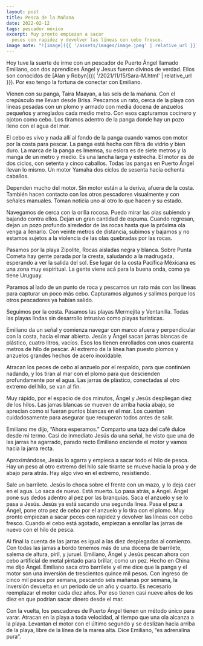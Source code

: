 ```yaml
---
layout: post
title: Pesca de la Mañana
date: 2022-02-12
tags: pescador méxico
excerpt: Muy pronto empiezan a sacar
  peces con rapidez y devolver las líneas con cebo fresco.
image_note: "![image]({{ '/assets/images/image.jpeg' | relative_url }})"
---
```


Hoy tuve la suerte de irme con un pescador de Puerto Ángel llamado Emiliano,
con dos aprendices Ángel y Jesus fueron divinos de verdad. Ellos son conocidos
de [Alan y Robyn]({{ '/2021/11/15/Sara-M.html' | relative_url }}).  Por eso
tengo la fortuna de conectar con Emiliano.

Vienen con su panga, Taira Maayan, a las seis de la mañana. Con el crepúsculo
me llevan desde Brisa. Pescamos un rato, cerca de la playa con líneas pesadas
con un plomo y armado con media docena de anzuelos pequeños y arreglados cada
medio metro. Con esos capturamos cocinero y ojoton como cebo. Los tiramos
adentro de la panga donde hay un pozo lleno con el agua del mar.

El cebo es vivo y nada allí al fondo de la panga cuando vamos con motor por la
costa para pescar. La panga está hecha con fibra de vidrio y bien duro. La
marca de la panga es Imemsa, su eslora es de siete metros y la manga de un
metro y medio. Es una lancha larga y estrecha. El motor es de dos ciclos, con
setenta y cinco caballos. Todas las pangas en Puerto Ángel llevan lo mismo. Un
motor Yamaha dos ciclos de sesenta hacía ochenta caballos.

Dependen mucho del motor. Sin motor están a la deriva, afuera de la costa.
También hacen contacto con los otros pescadores visualmente y con señales
manuales. Toman noticia uno al otro lo que hacen y su estado.

Navegamos de cerca con la orilla rocosa. Puedo mirar las olas subiendo y
bajando contra ellos. Dejan un gran cantidad de espuma. Cuando regresan, dejan
un pozo profundo alrededor de las rocas hasta que la próxima ola venga a
llenarlo. Con veinte metros de distancia, subimos y bajamos y no estamos
sujetos a la violencia de las olas quebradas por las rocas.

Pasamos por la playa Zipolite, Rocas aisladas negra y blanca. Sobre Punta
Cometa hay gente parada por la cresta, saludando a la madrugada, esperando a
ver la salida del sol. Ese lugar de la costa Pacífica Méxicana es una zona muy
espiritual. La gente viene acá para la buena onda, como ya tiene Uruguay.

Paramos al lado de un punto de roca y pescamos un rato más con las líneas para
capturar un poco más cebo. Capturamos algunos y salimos porque los otros
pescadores ya habían salido.

Seguimos por la costa. Pasamos las playas Mermejita y Ventanilla. Todas las
playas lindas sin desarrollo intrusivo como playas turísticas.

Emiliano da un señal y comienza navegar con marco afuera y perpendicular con la
costa, hacía el mar abierto. Jesús y Ángel sacan jarras blancas de plástico,
cuatro litros, vacíos. Esos los tienen enrollados con unos cuarenta metros de
hilo de pescar. Al extremo de la línea han puesto plomos y anzuelos grandes
hechos de acero inoxidable.

Atracan los peces de cebo al anzuelo por el respaldo, para que continúen
nadando, y los tiran al mar con el plomo para que descienden profundamente por
el agua. Las jarras de plástico, conectadas al otro extremo del hilo, se van al
fin.

Muy rápido, por el espacio de dos minutos, Ángel y Jesús despliegan diez de los
hilos. Las jarras blancas se mueven de arriba hacia abajo, se aprecian como si
fueran puntos blancas en el mar. Los cuentan cuidadosamente para asegurar que
recuperan todos antes de salir.

Emiliano me dijo, “Ahora esperamos.” Comparto una taza del café dulce desde mi
termo. Casi de inmediato Jesús da una señal, he visto que una de las jarras ha
agarrado, parado recto Emiliano enciende el motor y vamos hacia la jarra recta.

Aproximándose, Jesús lo agarra y empieca a sacar todo el hilo de pesca.  Hay un
peso al otro extremo del hilo sale tirante se mueve hacia la proa y de abajo
para atrás. Hay algo vivo en el extremo, resistiendo.

Sale un barrilete. Jesús lo choca sobre el frente con un mazo, y lo deja caer
en el agua. Lo saca de nuevo. Está muerto. Lo pasa atrás, a Ángel.  Ángel pone
sus dedos adentro al pez por las branquias. Saca el anzuelo y se lo pasa a
Jesús.  Jesús ya está sacando una segunda línea. Pasa el pez a Ángel, pone otro
pez de cebo por el anzuelo y lo tira con el plomo. Muy pronto empiezan a sacar
peces con rapidez y devolver las líneas con cebo fresco. Cuando el cebo está
agotado, empiezan a enrollar las jarras de nuevo con el hilo de pesca.

Al final la cuenta de las jarras es igual a las diez desplegadas al comienzo.
Con todas las jarras a bordo tenemos más de una docena de barrilete, salema de
altura, piríl, y juruel. Emiliano, Ángel y Jesús pescan ahora con cebo
artificial de metal pintado para brillar, como un pez. Hecho en China me dijo
Ángel. Emiliano saca otro barrilete y el me dice que la panga y el motor son
una inversión de trescientos quince mil pesos. Con ingreso de cinco mil pesos
por semana, pescando seis mañanas por semana, la inversión devuelta en un
periodo de un año y cuarto. Es necesario reemplazar el motor cada diez años.
Por eso tienen casi nueve años de los diez en que podrían sacar dinero desde el
mar.

Con la vuelta, los pescadores de Puerto Ángel tienen un método único para
varar. Atracan en la playa a toda velocidad, al tiempo que una ola alcanza a la
playa. Levantan el motor con el último segundo y se deslizan hacia arriba de la
playa, libre de la línea de la marea alta. Dice Emiliano, “es adrenalina pura”.

